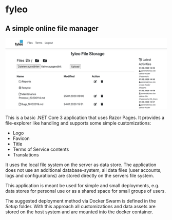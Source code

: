 # fyleo

## A simple online file manager

![alt text](screenshot_index.png "Screenshot")


This is a basic .NET Core 3 application that uses Razor Pages. It provides a file-explorer like handling and supports some simple customizations:

- Logo
- Favicon
- Title
- Terms of Service contents
- Translations

It uses the local file system on the server as data store. The application does not use an additional database-system, all data files (user accounts, logs and configurations) are stored directly on the servers file system. 

This application is meant be used for simple and small deployments, e.g. data stores for personal use or as a shared space for small groups of users.

The suggested deployment method via Docker Swarm is defined in the *Setup* folder. With this approach all customizations and data assets are stored on the host system and are mounted into the docker container.